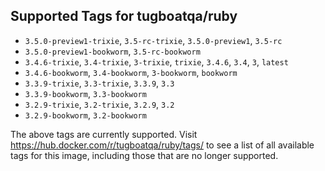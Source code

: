 ## Supported Tags for tugboatqa/ruby

* `3.5.0-preview1-trixie`, `3.5-rc-trixie`, `3.5.0-preview1`, `3.5-rc`
* `3.5.0-preview1-bookworm`, `3.5-rc-bookworm`
* `3.4.6-trixie`, `3.4-trixie`, `3-trixie`, `trixie`, `3.4.6`, `3.4`, `3`, `latest`
* `3.4.6-bookworm`, `3.4-bookworm`, `3-bookworm`, `bookworm`
* `3.3.9-trixie`, `3.3-trixie`, `3.3.9`, `3.3`
* `3.3.9-bookworm`, `3.3-bookworm`
* `3.2.9-trixie`, `3.2-trixie`, `3.2.9`, `3.2`
* `3.2.9-bookworm`, `3.2-bookworm`

The above tags are currently supported. Visit https://hub.docker.com/r/tugboatqa/ruby/tags/ to see a list of all available tags for this image, including those that are no longer supported.

